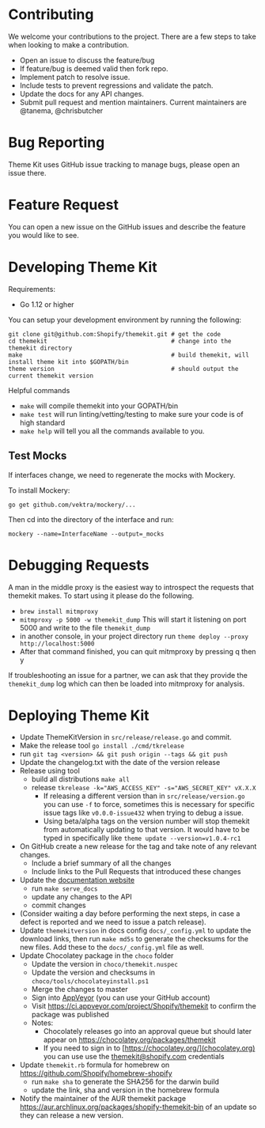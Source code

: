 # Contributing

We welcome your contributions to the project. There are a few steps to take when looking to make a contribution.

- Open an issue to discuss the feature/bug
- If feature/bug is deemed valid then fork repo.
- Implement patch to resolve issue.
- Include tests to prevent regressions and validate the patch.
- Update the docs for any API changes.
- Submit pull request and mention maintainers. Current maintainers are @tanema, @chrisbutcher

# Bug Reporting

Theme Kit uses GitHub issue tracking to manage bugs, please open an issue there.

# Feature Request

You can open a new issue on the GitHub issues and describe the feature you would like to see.

# Developing Theme Kit

Requirements:

- Go 1.12 or higher

You can setup your development environment by running the following:

```
git clone git@github.com:Shopify/themekit.git # get the code
cd themekit                                   # change into the themekit directory
make                                          # build themekit, will install theme kit into $GOPATH/bin
theme version                                 # should output the current themekit version
```

Helpful commands

- `make` will compile themekit into your GOPATH/bin
- `make test` will run linting/vetting/testing to make sure your code is of high standard
- `make help` will tell you all the commands available to you.

## Test Mocks

If interfaces change, we need to regenerate the mocks with Mockery.

To install Mockery:

`go get github.com/vektra/mockery/...`

Then cd into the directory of the interface and run:

`mockery --name=InterfaceName --output=_mocks`

# Debugging Requests

A man in the middle proxy is the easiest way to introspect the requests that themekit makes. To start using it please do the following.

- `brew install mitmproxy`
- `mitmproxy -p 5000 -w themekit_dump` This will start it listening on port 5000 and write to the file `themekit_dump`
- in another console, in your project directory run `theme deploy --proxy http://localhost:5000`
- After that command finished, you can quit mitmproxy by pressing q then y

If troubleshooting an issue for a partner, we can ask that they provide the `themekit_dump` log which can then be loaded into mitmproxy for analysis.

# Deploying Theme Kit

- Update ThemeKitVersion in `src/release/release.go` and commit.
- Make the release tool `go install ./cmd/tkrelease`
- run `git tag <version> && git push origin --tags && git push`
- Update the changelog.txt with the date of the version release
- Release using tool
  - build all distributions `make all`
  - release `tkrelease -k="AWS_ACCESS_KEY" -s="AWS_SECRET_KEY" vX.X.X`
    - If releasing a different version than in `src/release/version.go` you can use `-f` to force, sometimes this is necessary for specific issue tags like `v0.0.0-issue432` when trying to debug a issue.
    - Using beta/alpha tags on the version number will stop themekit from automatically updating to that version. It would have to be typed in specifically like `theme update --version=v1.0.4-rc1`
- On GitHub create a new release for the tag and take note of any relevant changes.
  - Include a brief summary of all the changes
  - Include links to the Pull Requests that introduced these changes
- Update the [documentation website](https://shopify.github.io/themekit/)
  - run `make serve_docs`
  - update any changes to the API
  - commit changes
- (Consider waiting a day before performing the next steps, in case a defect is reported and we need to issue a patch release).
- Update `themekitversion` in docs config `docs/_config.yml` to update the download links,
  then run `make md5s` to generate the checksums for the new files. Add these to the `docs/_config.yml`
  file as well.
- Update Chocolatey package in the `choco` folder
    - Update the version in `choco/themekit.nuspec`
    - Update the version and checksums in `choco/tools/chocolateyinstall.ps1`
    - Merge the changes to master
    - Sign into [AppVeyor](https://www.appveyor.com/) (you can use your GitHub account)
    - Visit https://ci.appveyor.com/project/Shopify/themekit to confirm the package was published
    - Notes:
        - Chocolately releases go into an approval queue but should later appear on https://chocolatey.org/packages/themekit
        - If you need to sign in to [https://chocolatey.org/](chocolatey.org) you can use use the themekit@shopify.com credentials
- Update `themekit.rb` formula for homebrew on https://github.com/Shopify/homebrew-shopify
  - run `make sha` to generate the SHA256 for the darwin build
  - update the link, sha and version in the homebrew formula
- Notify the maintainer of the AUR themekit package https://aur.archlinux.org/packages/shopify-themekit-bin
  of an update so they can release a new version.

